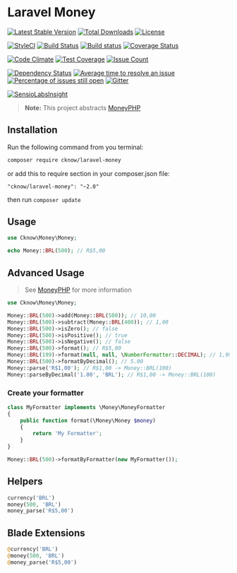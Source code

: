 # Laravel Money

[![Latest Stable Version](https://poser.pugx.org/cknow/laravel-money/version)](https://packagist.org/packages/cknow/laravel-money)
[![Total Downloads](https://poser.pugx.org/cknow/laravel-money/downloads)](https://packagist.org/packages/cknow/laravel-money)
[![License](https://poser.pugx.org/cknow/laravel-money/license)](https://packagist.org/packages/cknow/laravel-money)

[![StyleCI](https://styleci.io/repos/40018123/shield?style=flat)](https://styleci.io/repos/40018123)
[![Build Status](https://travis-ci.org/cknow/laravel-money.svg?branch=master)](https://travis-ci.org/cknow/laravel-money)
[![Build status](https://ci.appveyor.com/api/projects/status/7c0elm504qk99dsh/branch/master?svg=true)](https://ci.appveyor.com/project/cknow/laravel-money/branch/master)
[![Coverage Status](https://coveralls.io/repos/github/cknow/laravel-money/badge.svg?branch=master)](https://coveralls.io/github/cknow/laravel-money?branch=master)

[![Code Climate](https://codeclimate.com/github/cknow/laravel-money/badges/gpa.svg)](https://codeclimate.com/github/cknow/laravel-money)
[![Test Coverage](https://codeclimate.com/github/cknow/laravel-money/badges/coverage.svg)](https://codeclimate.com/github/cknow/laravel-money/coverage)
[![Issue Count](https://codeclimate.com/github/cknow/laravel-money/badges/issue_count.svg)](https://codeclimate.com/github/cknow/laravel-money)

[![Dependency Status](https://dependencyci.com/github/cknow/laravel-money/badge)](https://dependencyci.com/github/cknow/laravel-money)
[![Average time to resolve an issue](http://isitmaintained.com/badge/resolution/cknow/laravel-money.svg)](http://isitmaintained.com/project/cknow/laravel-money)
[![Percentage of issues still open](http://isitmaintained.com/badge/open/cknow/laravel-money.svg)](http://isitmaintained.com/project/cknow/laravel-money)
[![Gitter](https://badges.gitter.im/cknow/laravel-money.svg)](https://gitter.im/cknow/laravel-money?utm_source=badge&utm_medium=badge&utm_campaign=pr-badge)

[![SensioLabsInsight](https://insight.sensiolabs.com/projects/a56211b8-224f-4345-bca7-4de0ddd40727/big.png)](https://insight.sensiolabs.com/projects/a56211b8-224f-4345-bca7-4de0ddd40727)

> **Note:** This project abstracts [MoneyPHP](http://moneyphp.org/)

## Installation

Run the following command from you terminal:

```bash
composer require cknow/laravel-money
```

or add this to require section in your composer.json file:

```
"cknow/laravel-money": "~2.0"
```

then run ```composer update```

## Usage

```php
use Cknow\Money\Money;

echo Money::BRL(500); // R$5,00
```

## Advanced Usage

> See [MoneyPHP](http://moneyphp.org/) for more information

```php
use Cknow\Money\Money;

Money::BRL(500)->add(Money::BRL(500)); // 10,00
Money::BRL(500)->subtract(Money::BRL(400)); // 1,00
Money::BRL(500)->isZero(); // false
Money::BRL(500)->isPositive(); // true
Money::BRL(500)->isNegative(); // false
Money::BRL(500)->format(); // R$5,00
Money::BRL(199)->format(null, null, \NumberFormatter::DECIMAL); // 1,99
Money::BRL(500)->formatByDecimal(); // 5.00
Money::parse('R$1,00'); // R$1,00 -> Money::BRL(100)
Money::parseByDecimal('1.00', 'BRL'); // R$1,00 -> Money::BRL(100)
```

### Create your formatter

```php
class MyFormatter implements \Money\MoneyFormatter
{
    public function format(\Money\Money $money)
    {
        return 'My Formatter';
    }
}

Money::BRL(500)->formatByFormatter(new MyFormatter());
```

## Helpers

```php
currency('BRL')
money(500, 'BRL')
money_parse('R$5,00')
```

## Blade Extensions

```php
@currency('BRL')
@money(500, 'BRL')
@money_parse('R$5,00')
```

